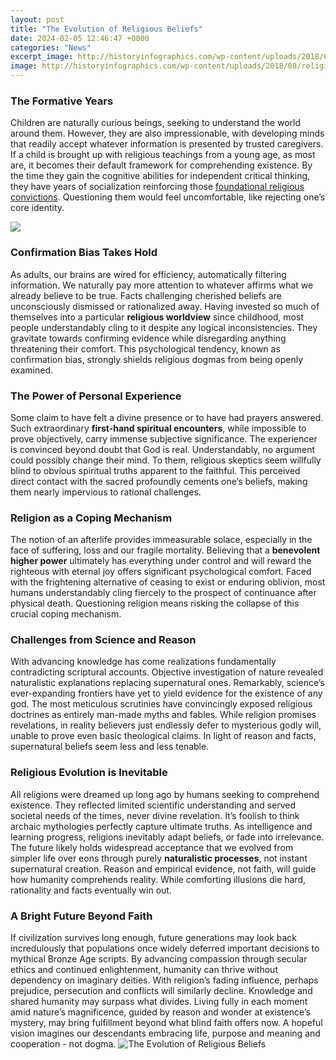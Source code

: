 ```yaml
---
layout: post
title: "The Evolution of Religious Beliefs"
date: 2024-02-05 12:46:47 +0000
categories: "News"
excerpt_image: http://historyinfographics.com/wp-content/uploads/2018/08/religions-infographic-timeline.jpg
image: http://historyinfographics.com/wp-content/uploads/2018/08/religions-infographic-timeline.jpg
---
```


### The Formative Years
Children are naturally curious beings, seeking to understand the world around them. However, they are also impressionable, with developing minds that readily accept whatever information is presented by trusted caregivers. If a child is brought up with religious teachings from a young age, as most are, it becomes their default framework for comprehending existence. By the time they gain the cognitive abilities for independent critical thinking, they have years of socialization reinforcing those [foundational religious convictions](https://yt.io.vn/collection/aber). Questioning them would feel uncomfortable, like rejecting one’s core identity.

![](https://dhause.com/wp-content/uploads/2016/05/image.jpeg)
### Confirmation Bias Takes Hold 
As adults, our brains are wired for efficiency, automatically filtering information. We naturally pay more attention to whatever affirms what we already believe to be true. Facts challenging cherished beliefs are unconsciously dismissed or rationalized away. Having invested so much of themselves into a particular **religious worldview** since childhood, most people understandably cling to it despite any logical inconsistencies. They gravitate towards confirming evidence while disregarding anything threatening their comfort. This psychological tendency, known as confirmation bias, strongly shields religious dogmas from being openly examined.
### The Power of Personal Experience
Some claim to have felt a divine presence or to have had prayers answered. Such extraordinary **first-hand spiritual encounters**, while impossible to prove objectively, carry immense subjective significance. The experiencer is convinced beyond doubt that God is real. Understandably, no argument could possibly change their mind. To them, religious skeptics seem willfully blind to obvious spiritual truths apparent to the faithful. This perceived direct contact with the sacred profoundly cements one’s beliefs, making them nearly impervious to rational challenges. 
### Religion as a Coping Mechanism
The notion of an afterlife provides immeasurable solace, especially in the face of suffering, loss and our fragile mortality. Believing that a **benevolent higher power** ultimately has everything under control and will reward the righteous with eternal joy offers significant psychological comfort. Faced with the frightening alternative of ceasing to exist or enduring oblivion, most humans understandably cling fiercely to the prospect of continuance after physical death. Questioning religion means risking the collapse of this crucial coping mechanism.
### Challenges from Science and Reason
With advancing knowledge has come realizations fundamentally contradicting scriptural accounts. Objective investigation of nature revealed naturalistic explanations replacing supernatural ones. Remarkably, science’s ever-expanding frontiers have yet to yield evidence for the existence of any god. The most meticulous scrutinies have convincingly exposed religious doctrines as entirely man-made myths and fables. While religion promises revelations, in reality believers just endlessly defer to mysterious godly will, unable to prove even basic theological claims. In light of reason and facts, supernatural beliefs seem less and less tenable. 
### Religious Evolution is Inevitable
All religions were dreamed up long ago by humans seeking to comprehend existence. They reflected limited scientific understanding and served societal needs of the times, never divine revelation. It’s foolish to think archaic mythologies perfectly capture ultimate truths. As intelligence and learning progress, religions inevitably adapt beliefs, or fade into irrelevance. The future likely holds widespread acceptance that we evolved from simpler life over eons through purely **naturalistic processes**, not instant supernatural creation. Reason and empirical evidence, not faith, will guide how humanity comprehends reality. While comforting illusions die hard, rationality and facts eventually win out.
### A Bright Future Beyond Faith
If civilization survives long enough, future generations may look back incredulously that populations once widely deferred important decisions to mythical Bronze Age scripts. By advancing compassion through secular ethics and continued enlightenment, humanity can thrive without dependency on imaginary deities. With religion’s fading influence, perhaps prejudice, persecution and conflicts will similarly decline. Knowledge and shared humanity may surpass what divides. Living fully in each moment amid nature’s magnificence, guided by reason and wonder at existence’s mystery, may bring fulfillment beyond what blind faith offers now. A hopeful vision imagines our descendants embracing life, purpose and meaning and cooperation - not dogma.
![The Evolution of Religious Beliefs](http://historyinfographics.com/wp-content/uploads/2018/08/religions-infographic-timeline.jpg)
